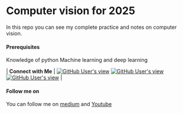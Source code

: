 # Computer vision for 2025

In this repo you can see my complete practice and notes on computer vision.

#### Prerequisites
Knowledge of python Machine learning and deep learning



| <b>Connect with Me</b>  | <a href="https://medium.com/@DIYCoding"><img alt="GitHub User's view" src="https://img.shields.io/badge/%20-Medium-%23002447?style=for-the-badge"></a> <a href="https://www.linkedin.com/in/arshapjoy/"><img alt="GitHub User's view" src="https://img.shields.io/badge/%20-LinkedIn-%2300172D?style=for-the-badge"></a> <a href="mailto: arshasaiby@gmail.com"><img alt="GitHub User's view" src="https://img.shields.io/badge/%20-Gmail-%23000B18?style=for-the-badge"></a> |

#### Follow me on
You can follow me on [medium](https://medium.com/@DIYCoding) and [Youtube](https://www.youtube.com/@diycoding) 




